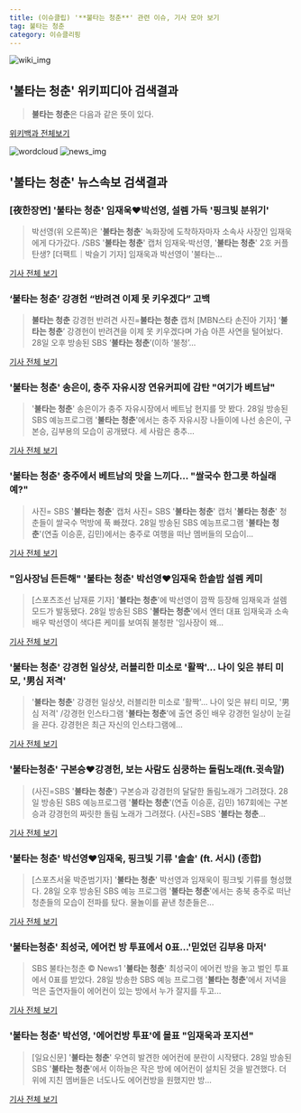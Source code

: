 ```yaml
---
title: (이슈클립) '**불타는 청춘**' 관련 이슈, 기사 모아 보기
tag: 불타는 청춘
category: 이슈클리핑
---
```

![wiki_img](https://user-images.githubusercontent.com/42597476/44503234-41136a80-a6d0-11e8-9071-6fc6418eafe4.png)
## **'**불타는 청춘**'** 위키피디아 검색결과
>**불타는 청춘**은 다음과 같은 뜻이 있다.

<a href="https://ko.wikipedia.org/wiki/불타는 청춘" target="_blank">위키백과 전체보기</a>

![wordcloud](https://s3.ap-northeast-2.amazonaws.com/lyrics101-wordcloud/2018-08-29-1535472277.png)
![news_img](https://user-images.githubusercontent.com/42597476/44507050-1206f400-a6e4-11e8-8d98-7ffbfebb353f.png)
## **'**불타는 청춘**'** 뉴스속보 검색결과
### [夜한장면] '**불타는 청춘**' 임재욱♥박선영, 설렘 가득 '핑크빛 분위기'

>박선영(위 오른쪽)은 '**불타는 청춘**' 녹화장에 도착하자마자 소속사 사장인 임재욱에게 다가갔다. /SBS '**불타는 청춘**' 캡처 임재욱·박선영, '**불타는 청춘**' 2호 커플 탄생? [더팩트｜박슬기 기자] 임재욱과 박선영이 '불타는...

<a href="http://news.tf.co.kr/read/entertain/1731879.htm" target="_blank">기사 전체 보기</a>

### ‘**불타는 청춘**’ 강경헌 “반려견 이제 못 키우겠다” 고백

>**불타는 청춘** 강경헌 반려견 사진=**불타는 청춘** 캡처 [MBN스타 손진아 기자] ‘**불타는 청춘**’ 강경헌이 반려견을 이제 못 키우겠다며 가슴 아픈 사연을 털어놨다. 28일 오후 방송된 SBS ‘**불타는 청춘**’(이하 ‘불청’...

<a href="http://star.mbn.co.kr/view.php?year=2018&no=541670&refer=portal" target="_blank">기사 전체 보기</a>

### '**불타는 청춘**' 송은이, 충주 자유시장 연유커피에 감탄 "여기가 베트남"

>'**불타는 청춘**' 송은이가 충주 자유시장에서 베트남 현지를 맛 봤다. 28일 방송된 SBS 예능프로그램 '**불타는 청춘**'에서는 충주 자유시장 나들이에 나선 송은이, 구본승, 김부용의 모습이 공개됐다. 세 사람은 충추...

<a href="http://sports.hankooki.com/lpage/entv/201808/sp20180828235651136660.htm" target="_blank">기사 전체 보기</a>

### '**불타는 청춘**' 충주에서 베트남의 맛을 느끼다… "쌀국수 한그릇 하실래예?"

>사진= SBS '**불타는 청춘**' 캡처 사진= SBS '**불타는 청춘**' 캡처 '**불타는 청춘**' 청춘들이 쌀국수 먹방에 푹 빠졌다. 28일 방송된 SBS 예능프로그램 '**불타는 청춘**'(연출 이승훈, 김민)에서는 충주로 여행을 떠난 멤버들의 모습이...

<a href="http://www.joongboo.com/news/articleView.html?idxno=1282322" target="_blank">기사 전체 보기</a>

### "임사장님 든든해" '**불타는 청춘**' 박선영♥임재욱 한솥밥 설렘 케미

>[스포츠조선 남재륜 기자] '**불타는 청춘**'에 박선영이 깜짝 등장해 임재욱과 설렘 모드가 발동됐다. 28일 방송된 SBS '**불타는 청춘**'에서 엔터 대표 임재욱과 소속 배우 박선영이 색다른 케미를 보여줘 불청판 '임사장이 왜...

<a href="http://sports.chosun.com/news/ntype.htm?id=201808300100266050020270&servicedate=20180829" target="_blank">기사 전체 보기</a>

### '**불타는 청춘**' 강경헌 일상샷, 러블리한 미소로 '활짝'… 나이 잊은 뷰티 미모, '男심 저격'

>'**불타는 청춘**' 강경헌 일상샷, 러블리한 미소로 '활짝'… 나이 잊은 뷰티 미모, '男심 저격' /강경헌 인스타그램  '**불타는 청춘**'에 출연 중인 배우 강경헌 일상이 눈길을 끈다.   강경헌은 최근 자신의 인스타그램에...

<a href="http://www.kyeongin.com/main/view.php?key=20180828001928175" target="_blank">기사 전체 보기</a>

### '불타는청춘' 구본승♥강경헌, 보는 사람도 심쿵하는 돌림노래(ft.귓속말)

>(사진=SBS '**불타는 청춘**') 구본승과 강경헌의 달달한 돌림노래가 그려졌다. 28일 방송된 SBS 예능프로그램 '**불타는 청춘**'(연출 이승훈, 김민) 167회에는 구본승과 강경헌의 짜릿한 돌림 노래가 그려졌다. (사진=SBS '**불타는 청춘**...

<a href="http://www.slist.kr/news/articleView.html?idxno=43891" target="_blank">기사 전체 보기</a>

### '**불타는 청춘**' 박선영♥임재욱, 핑크빛 기류 '솔솔' (ft. 서시) (종합)

>[스포츠서울 박준범기자] '**불타는 청춘**' 박선영과 임재욱이 핑크빛 기류를 형성했다. 28일 오후 방송된 SBS 예능 프로그램 '**불타는 청춘**'에서는 충북 충주로 떠난 청춘들의 모습이 전파를 탔다. 물놀이를 끝낸 청춘들은...

<a href="http://www.sportsseoul.com/news/read/674673" target="_blank">기사 전체 보기</a>

### '불타는청춘' 최성국, 에어컨 방 투표에서 0표…'믿었던 김부용 마저'

>SBS 불타는청춘 © News1 '**불타는 청춘**' 최성국이 에어컨 방을 놓고 벌인 투표에서 0표를 받았다. 28일 방송한 SBS 예능 프로그램 '**불타는 청춘**'에서 저녁을 먹은 출연자들이 에어컨이 있는 방에서 누가 잘지를 두고...

<a href="http://news1.kr/articles/?3411068" target="_blank">기사 전체 보기</a>

### '**불타는 청춘**' 박선영, '에어컨방 투표'에 몰표 "임재욱과 포지션"

>[일요신문] '**불타는 청춘**' 우연히 발견한 에어컨에 분란이 시작됐다. 28일 방송된 SBS '**불타는 청춘**'에서 이하늘은 작은 방에 에어컨이 설치된 것을 발견했다. 더위에 지친 멤버들은 너도나도 에어컨방을 원했지만 방...

<a href="http://ilyo.co.kr/?ac=article_view&entry_id=307952" target="_blank">기사 전체 보기</a>


